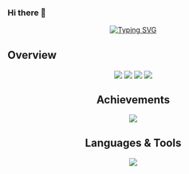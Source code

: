 ### Hi there 👋

<div align="center">
<a href="https://git.io/typing-svg"><img src="https://readme-typing-svg.demolab.com?font=Comic+Sans+MS&size=30&pause=1000&center=true&width=520&lines=I+am+a+Developer" alt="Typing SVG" /></a>
</div>

## Overview
<div align="center"> 
  <img align="center" src="http://github-profile-summary-cards.vercel.app/api/cards/profile-details?username=shaangontia&theme=default" />
  <img align="center" src="http://github-profile-summary-cards.vercel.app/api/cards/most-commit-language?username=shaangontia&theme=github" />
  <img align="center" src="http://github-profile-summary-cards.vercel.app/api/cards/productive-time?username=shaangontia&theme=github&utcOffset=8" />
  <img align="center" src="http://github-profile-summary-cards.vercel.app/api/cards/stats?username=shaangontia&theme=github" />  
<div>

## Achievements
<p align="center">
  <img alig src="https://github-profile-trophy.vercel.app/?username=shaangontia&column=7" />
</p>

  ## Languages & Tools
<p align="center">
  <a href="https://skillicons.dev">
    <img src="https://skillicons.dev/icons?i=react,html,js,ts,css,sass,redux,nextjs,angular,nodejs,webpack,bootstrap,postgres,vscode,git,github,linux,svg,heroku" />
  </a>
</p>
<br><br>
  
<!--
**shaangontia/shaangontia** is a ✨ _special_ ✨ repository because its `README.md` (this file) appears on your GitHub profile.

Here are some ideas to get you started:

- 🔭 I’m currently working on ...
- 🌱 I’m currently learning ...
- 👯 I’m looking to collaborate on ...
- 🤔 I’m looking for help with ...
- 💬 Ask me about ...
- 📫 How to reach me: ...
- 😄 Pronouns: ...
- ⚡ Fun fact: ...
-->

